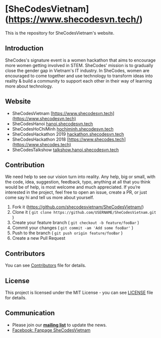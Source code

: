 # [SheCodesVietnam] (https://www.shecodesvn.tech/)

This is the repository for SheCodesVietnam's website.

## Introduction
SheCodes's signature event is a women hackathon that aims to encourage more women
getting involved in STEM. SheCodes' mission is to gradually close the gender gap in
Vietnam's IT industry. In SheCodes, women are encouraged to come together and use
technology to transform ideas into reality & build a community to support each other in
their way of learning more about technology.

## Website
- SheCodesVietnam [https://www.shecodesvn.tech](https://www.shecodesvn.tech)
- SheCodesHanoi [hanoi.shecodesvn.tech](http://hanoi.shecodesvn.tech) 
- SheCodesHoChiMinh [hochiminh.shecodesvn.tech](http://hochiminh.shecodesvn.tech)
- SheCodesHackathon 2019 [hackathon.shecodesvn.tech](http://hackathon.shecodesvn.tech)
- SheCodesHackathon 2018 [https://www.shecodes.tech](https://www.shecodes.tech)
- SheCodesTalkshow [talkshow.hanoi.shecodesvn.tech](http://talkshow.hanoi.shecodesvn.tech)

## Contribution
We need help to see our vision turn into reality. Any help, big or small, with the code, idea, suggestion, feedback, typo, anything at all that you think would be of help, is most welcome and much appreciated.
If you’re interested in the project, feel free to open an issue, create a PR, or just come say hi and tell us more about yourself.
1. Fork it (<https://github.com/shecodesvietnam/SheCodesVietnam/>)
2. Clone it ( `git clone https://github.com/USERNAME/SheCodesVietnam.git` )
3. Create your feature branch ( `git checkout -b feature/fooBar` )
4. Commit your changes ( `git commit -am 'Add some fooBar'` )
5. Push to the branch ( `git push origin feature/fooBar` )
6. Create a new Pull Request

## Contributors
You can see [Contributors](https://github.com/shecodesvietnam/SheCodesVietnam/blob/master/contributors.md) file for details.

## License
This project is licensed under the MIT License - you can see [LICENSE](https://github.com/shecodesvietnam/SheCodesVietnam/blob/master/LICENSE) file for details.

## Communication
  
- Please join our **[mailing list](http://eepurl.com/dCk3A1)** to update the news.
- [Facebook: Fanpage SheCodesVietnam](https://www.facebook.com/shecodeshackathon2018/)
